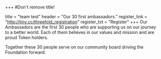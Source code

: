 +++
#Don't remove title!

title = "team test"
header = "Our 30 first ambassadors."
register_link = "http://tiny.cc/threefold_registration"
register_txt = "Register"
+++
Our Ambassadors are the first 30 people who are supporting us on our journey to a better world. Each of them believes in our values and mission and are proud Token holders.

Together these 30 people serve on our community board driving the Foundation forward.
